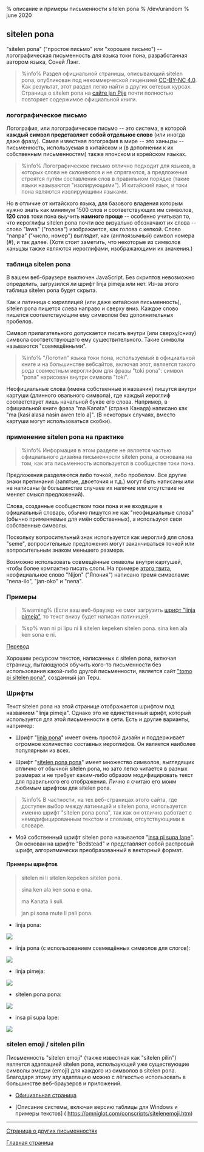 % описание и примеры письменности sitelen pona 
% /dev/urandom
% june 2020

<style>
@font-face {
    font-family: "sitelen pona";
    src: url("linjapimeja19.woff")
}

.sp {
    font-size:3em;
    font-family:"sitelen pona";
    font-variant-ligatures: common-ligatures;
}

.spflex {
display: none;
flex-direction: row;
flex-wrap: wrap;
border: 2px solid #9b9b9b;
border-radius: 4pt;
}

.spitem {
	flex-grow: 1;
	width: 4em;
	padding: 0.25em;
	margin: 0.5em;
	border: 1px solid #9b9b9b;
	border-radius: 4pt;
	text-align: center;
	overflow: hidden;
}

@media tty {
	.spflex {
		display: none !important;
	}
}

</style>

## sitelen pona

"sitelen pona" ("простое письмо" или "хорошее письмо") -- логографическая
письменность для языка токи пона, разработанная автором языка, Соней Лэнг.

> %info%
> Раздел официальной страницы, описывающий sitelen pona, опубликован под
> некоммерческой лицензией [CC-BY-NC
> 4.0](https://creativecommons.org/licenses/by-nc/4.0/). Как результат, этот
> раздел легко найти в других сетевых курсах. Страница o sitelen pona на 
> [сайте jan Pije](http://tokipona.net/tp/janpije/hieroglyphs.php)
> почти полностью повторяет содержимое официальной книги.

### логографическое письмо

Логография, или логографическое письмо -- это система, в которой **каждый символ
представляет собой отдельное слово** (или иногда даже фразу). Самая известная
логография в мире -- это ханьцзы -- письменность, используемая в китайском и (в
дополнении к их собственным письменностям) также японском и корейском языках.

> %info%
> Логографическое письмо отлично подходит для языков, в которых слова не
> склоняются и не спрягаются, а предложения строятся путём составления слов в
> правильном порядке (такие языки называются "изолирующими"). И китайский язык,
> и токи пона являются изолирующими языками.

Но в отличие от китайского языка, для базового владения которым нужно знать как
минимум 1500 слов и соответствующих им символов, **120 слов** токи пона выучить
**намного проще** -- особенно учитывая то, что иероглифы sitelen pona почти все
визуально обозначают их слова -- слово "lawa" ("голова") изображается, как
голова с кепкой. Слово "nanpa" ("число, номер") выглядит, как (англоязычный)
символ номера (\#), и так далее. (Хотя стоит заметить, что некоторые из символов
ханьцзы также являются иероглифами, изображающими их значения.)

### таблица sitelen pona

<noscript>
<div class="error">
В вашем веб-браузере выключен JavaScript. Без скриптов невозможно определить,
загрузился ли шрифт linja pimeja или нет. Из-за этого таблица sitelen pona будет
скрыта.
</div>
</noscript>

<div class="spflex">
<div class="spitem"><div class="sp">a</div>		a/kin</div>
<div class="spitem"><div class="sp">akesi</div>		akesi</div>
<div class="spitem"><div class="sp">ala</div>		ala</div>
<div class="spitem"><div class="sp">alasa</div>		alasa</div>
<div class="spitem"><div class="sp">ale</div>		ale/ali</div>
<div class="spitem"><div class="sp">anpa</div>		anpa</div>
<div class="spitem"><div class="sp">ante</div>		ante</div>
<div class="spitem"><div class="sp">anu</div>		anu</div>
<div class="spitem"><div class="sp">awen</div>		awen</div>
<div class="spitem"><div class="sp">e</div>		e</div>
<div class="spitem"><div class="sp">en</div>		en</div>
<div class="spitem"><div class="sp">esun</div>		esun</div>
<div class="spitem"><div class="sp">ijo</div>		ijo</div>
<div class="spitem"><div class="sp">ike</div>		ike</div>
<div class="spitem"><div class="sp">ilo</div>		ilo</div>
<div class="spitem"><div class="sp">insa</div>		insa</div>
<div class="spitem"><div class="sp">jaki</div>		jaki</div>
<div class="spitem"><div class="sp">jan</div>		jan</div>
<div class="spitem"><div class="sp">jelo</div>		jelo</div>
<div class="spitem"><div class="sp">jo</div>		jo</div>
<div class="spitem"><div class="sp">kala</div>		kala</div>
<div class="spitem"><div class="sp">kalama</div>	kalama</div>
<div class="spitem"><div class="sp">kama</div>		kama</div>
<div class="spitem"><div class="sp">kasi</div>		kasi</div>
<div class="spitem"><div class="sp">ken</div>		ken</div>
<div class="spitem"><div class="sp">kepeken</div>	kepeken</div>
<div class="spitem"><div class="sp">kili</div>		kili</div>
<div class="spitem"><div class="sp">kiwen</div>		kiwen</div>
<div class="spitem"><div class="sp">ko</div>		ko</div>
<div class="spitem"><div class="sp">kon</div>		kon</div>
<div class="spitem"><div class="sp">kule</div>		kule</div>
<div class="spitem"><div class="sp">kulupu</div>	kulupu</div>
<div class="spitem"><div class="sp">kute</div>		kute</div>
<div class="spitem"><div class="sp">la</div>		la</div>
<div class="spitem"><div class="sp">lape</div>		lape</div>
<div class="spitem"><div class="sp">laso</div>		laso</div>
<div class="spitem"><div class="sp">lawa</div>		lawa</div>
<div class="spitem"><div class="sp">len</div>		len</div>
<div class="spitem"><div class="sp">lete</div>		lete</div>
<div class="spitem"><div class="sp">li</div>		li</div>
<div class="spitem"><div class="sp">lili</div>		lili</div>
<div class="spitem"><div class="sp">linja</div>		linja</div>
<div class="spitem"><div class="sp">lipu</div>		lipu</div>
<div class="spitem"><div class="sp">loje</div>		loje</div>
<div class="spitem"><div class="sp">lon</div>		lon</div>
<div class="spitem"><div class="sp">luka</div>		luka</div>
<div class="spitem"><div class="sp">lukin</div>		lukin</div>
<div class="spitem"><div class="sp">lupa</div>		lupa</div>
<div class="spitem"><div class="sp">ma</div>		ma</div>
<div class="spitem"><div class="sp">mama</div>		mama</div>
<div class="spitem"><div class="sp">mani</div>		mani</div>
<div class="spitem"><div class="sp">meli</div>		meli</div>
<div class="spitem"><div class="sp">mi</div>		mi</div>
<div class="spitem"><div class="sp">mije</div>		mije</div>
<div class="spitem"><div class="sp">moku</div>		moku</div>
<div class="spitem"><div class="sp">moli</div>		moli</div>
<div class="spitem"><div class="sp">monsi</div>		monsi</div>
<div class="spitem"><div class="sp">mu</div>		mu</div>
<div class="spitem"><div class="sp">mun</div>		mun</div>
<div class="spitem"><div class="sp">musi</div>		musi</div>
<div class="spitem"><div class="sp">mute</div>		mute</div>
<div class="spitem"><div class="sp">nanpa</div>		nanpa</div>
<div class="spitem"><div class="sp">nasa</div>		nasa</div>
<div class="spitem"><div class="sp">nasin</div>		nasin</div>
<div class="spitem"><div class="sp">nena</div>		nena</div>
<div class="spitem"><div class="sp">ni</div>		ni</div>
<div class="spitem"><div class="sp">nimi</div>		nimi</div>
<div class="spitem"><div class="sp">noka</div>		noka</div>
<div class="spitem"><div class="sp">o</div>		o</div>
<div class="spitem"><div class="sp">olin</div>		olin</div>
<div class="spitem"><div class="sp">ona</div>		ona</div>
<div class="spitem"><div class="sp">open</div>		open</div>
<div class="spitem"><div class="sp">pakala</div>	pakala</div>
<div class="spitem"><div class="sp">pali</div>		pali</div>
<div class="spitem"><div class="sp">palisa</div>	palisa</div>
<div class="spitem"><div class="sp">pan</div>		pan</div>
<div class="spitem"><div class="sp">pana</div>		pana</div>
<div class="spitem"><div class="sp">pi</div>		pi</div>
<div class="spitem"><div class="sp">pilin</div>		pilin</div>
<div class="spitem"><div class="sp">pimeja</div>	pimeja</div>
<div class="spitem"><div class="sp">pini</div>		pini</div>
<div class="spitem"><div class="sp">pipi</div>		pipi</div>
<div class="spitem"><div class="sp">poka</div>		poka</div>
<div class="spitem"><div class="sp">poki</div>		poki</div>
<div class="spitem"><div class="sp">pona</div>		pona</div>
<div class="spitem"><div class="sp">pu</div>		pu</div>
<div class="spitem"><div class="sp">sama</div>		sama</div>
<div class="spitem"><div class="sp">seli</div>		seli</div>
<div class="spitem"><div class="sp">selo</div>		selo</div>
<div class="spitem"><div class="sp">seme</div>		seme</div>
<div class="spitem"><div class="sp">sewi</div>		sewi</div>
<div class="spitem"><div class="sp">sijelo</div>	sijelo</div>
<div class="spitem"><div class="sp">sike</div>		sike</div>
<div class="spitem"><div class="sp">sin</div>		sin</div>
<div class="spitem"><div class="sp">sina</div>		sina</div>
<div class="spitem"><div class="sp">sinpin</div>	sinpin</div>
<div class="spitem"><div class="sp">sitelen</div>	sitelen</div>
<div class="spitem"><div class="sp">sona</div>		sona</div>
<div class="spitem"><div class="sp">soweli</div>	soweli</div>
<div class="spitem"><div class="sp">suli</div>		suli</div>
<div class="spitem"><div class="sp">suno</div>		suno</div>
<div class="spitem"><div class="sp">supa</div>		supa</div>
<div class="spitem"><div class="sp">suwi</div>		suwi</div>
<div class="spitem"><div class="sp">tan</div>		tan</div>
<div class="spitem"><div class="sp">taso</div>		taso</div>
<div class="spitem"><div class="sp">tawa</div>		tawa</div>
<div class="spitem"><div class="sp">telo</div>		telo</div>
<div class="spitem"><div class="sp">tenpo</div>		tenpo</div>
<div class="spitem"><div class="sp">toki</div>		toki</div>
<div class="spitem"><div class="sp">tomo</div>		tomo</div>
<div class="spitem"><div class="sp">tu</div>		tu</div>
<div class="spitem"><div class="sp">unpa</div>		unpa</div>
<div class="spitem"><div class="sp">uta</div>		uta</div>
<div class="spitem"><div class="sp">utala</div>		utala</div>
<div class="spitem"><div class="sp">walo</div>		walo</div>
<div class="spitem"><div class="sp">wan</div>		wan</div>
<div class="spitem"><div class="sp">waso</div>		waso</div>
<div class="spitem"><div class="sp">wawa</div>		wawa</div>
<div class="spitem"><div class="sp">weka</div>		weka</div>
<div class="spitem"><div class="sp">wile</div>		wile</div>
</div>

<script>
document.fonts.load("12pt 'sitelen pona'").then(function () {
  var box = document.getElementsByClassName('spflex');
  for (var i=0; i < box.length; i++)
   box[i].style.display = "flex"; 
});
</script>

Как и латиница с кириллицей (или даже китайская письменность), sitelen pona
пишется слева направо и сверху вниз. Каждое слово пишется соответствующим ему
символом без дополнительных пробелов.

Символ прилагательного допускается писать внутри (или сверху/снизу) символа
соответствующего ему существительного. Такие символы называются "совмещёнными".

> %info%
> "Логотип" языка токи пона, используемый в официальной книге и на большинстве
> вебсайтов, включая этот, является такого рода совместным иероглифом для фразы
> "toki pona": символ "pona" нарисован внутри символа "toki".

Неофициальные слова (имена собственные и названия) пишутся внутри картуши
(длинного овального символа), где каждый иероглиф соответствует лишь начальной
букве его слова. Например, в официальной книге фраза "ma Kanata" (страна Канада)
написано как "ma [kasi alasa nasin awen telo a]". (В некоторых случаях, вместо
картуши могут использоваться скобки).

### применение sitelen pona на практике

> %info%
> Информация в этом разделе не является частью официального дизайна письменности
> sitelen pona, а основана на том, как эта письменность используется в
> сообществе токи пона.

Предложения разделяются либо точкой, либо пробелом. Все другие знаки препинания
(запятые, двоеточия и т.д.) могут быть написаны или не написаны (в большинстве
случаев их наличие или отсутствие не меняет смысл предложений).

Слова, созданные сообществом токи пона и не входящие в официальный словарь,
обычно пишутся не как "неофициальные слова" (обычно применяемые для имён
собственных), а используют свои собственные символы.

Поскольку вопросительный знак используется как иероглиф для слова "seme",
вопросительные предложения могут заканчиваться точкой или вопросительным знаком
меньшего размера.

Возможно использовать совмещённые символы внутри картушей, чтобы более компактно
писать слоги. На примере [этого
твита](https://twitter.com/qvarie/status/1291755067851251712), неофициальное
слово "Nijon" ("Япония") написано тремя символами: "nena-ilo", "jan-oko" и
"nena".

### Примеры

> %warning%
> (Если ваш веб-браузер не смог загрузить [шрифт "linja pimeja"](https://github.com/increpare/linja_pimeja), 
> то текст внизу будет написан латиницей.

> %sp%
> wan ni pi lipu ni li sitelen kepeken sitelen pona. sina ken ala ken sona e ni.
>

[Перевод](ru_answers.html#sp)

Хорошим ресурсом текстов, написанных с sitelen pona, включая страницу,
пытающуюся обучить кого-то письменности без использования какой-либо другой
письменности, является сайт ["tomo pi sitelen
pona"](https://davidar.github.io/tp/), созданный jan Tepu.

### Шрифты

Текст sitelen pona на этой странице отображается шрифтом под названием "linja
pimeja". Однако это не единственный шрифт, который используется для этой
письменности в сети. Есть и другие варианты, например:

 * Шрифт "[linja pona](musilili.net/linja-pona/)" имеет очень простой дизайн и
   поддерживает огромное количество составных иероглифов. Он является наиболее
   популярным из всех.

 * Шрифт "[sitelen pona pona](https://jackhumbert.github.io/sitelen-pona-pona/)"
   имеет множество символов, выглядящих отлично от обычной sitelen pona, но зато
   легко читается в разных размерах и не требует каким-либо образом
   модифицировать текст для правильного его отображения. Лично я считаю его моим
   любимым шрифтом для sitelen pona.

> %info%
> В частности, на тех веб-страницах этого сайта, где доступен выбор между
> латиницей и sitelen pona, используется именно шрифт "sitelen pona pona", так
> как он отлично работает с немодифицированным текстом и словами, отсутствующими
> в словаре.

 * Мой собственный шрифт sitelen pona называется "[insa pi supa lape](supalape.html)". 
   Он основан на шрифте "Bedstead" и представляет собой растровый шрифт,
   алгоритмически преобразованный в векторный формат.

#### Примеры шрифтов

>
> sitelen ni li sitelen kepeken sitelen pona.
>
> sina ken ala ken sona e ona.
>
> ma Kanata li suli.
>
> jan pi sona mute li pali pona.
>

* linja pona:

![](/tokipona/lpona.png)

* linja pona (с использованием совмещённых символов для слогов):

![](/tokipona/lpona2.png)

* linja pimeja:

![](/tokipona/lpimeja.png)

* sitelen pona pona:

![](/tokipona/spp.png)

* insa pi supa lape:

![](/tokipona/insa.png)

### sitelen emoji / sitelen pilin

Письменность "sitelen emoji" (также известная как "sitelen pilin") является
адаптацией sitelen pona, использующей уже существующие символы эмодзи (emoji)
для каждого из символов в sitelen pona. Благодаря этому эту адаптацию можно с
лёгкостью использовать в большинстве веб-браузеров и приложений.

* [Официальная страница](https://sites.google.com/view/sitelenemoji)

* [Описание системы, включая версию таблицы для Windows и примеры текстов] (
https://omniglot.com/conscripts/sitelenemoji.htm)

---

[Страница о других письменностях](ru_x2.html)

[Главная страница](ru_index.html)


